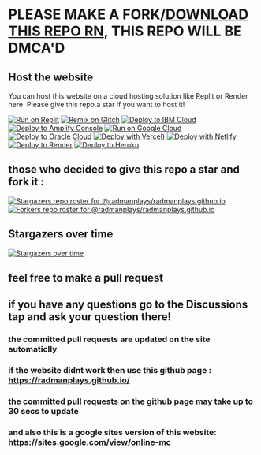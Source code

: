 # PLEASE MAKE A FORK/[DOWNLOAD THIS REPO RN](https://codeload.github.com/online-mc/online-mc.github.io/zip/refs/heads/main), THIS REPO WILL BE DMCA'D
## Host the website
 
You can host this website on a cloud hosting solution like Replit or Render here.
Please give this repo a star if you want to host it!
<br>

[![Run on Replit](https://binbashbanana.github.io/deploy-buttons/buttons/remade/replit.svg)](https://github.com/online-mc/online-mc.github.io)
[![Remix on Glitch](https://binbashbanana.github.io/deploy-buttons/buttons/remade/glitch.svg)](https://glitch.com/edit/#!/import/github/online-mc/online-mc.github.io)
[![Deploy to IBM Cloud](https://binbashbanana.github.io/deploy-buttons/buttons/remade/ibmcloud.svg)](https://cloud.ibm.com/devops/setup/deploy?repository=https://github.com/online-mc/online-mc.github.io)
[![Deploy to Amplify Console](https://binbashbanana.github.io/deploy-buttons/buttons/remade/amplifyconsole.svg)](https://console.aws.amazon.com/amplify/home#/deploy?repo=https://github.com/online-mc/online-mc.github.io)
[![Run on Google Cloud](https://binbashbanana.github.io/deploy-buttons/buttons/remade/googlecloud.svg)](https://deploy.cloud.run/?git_repo=https://github.com/online-mc/online-mc.github.io)
[![Deploy to Oracle Cloud](https://binbashbanana.github.io/deploy-buttons/buttons/remade/oraclecloud.svg)](https://cloud.oracle.com/resourcemanager/stacks/create?zipUrl=https://github.com/online-mc/online-mc.github.io/archive/refs/heads/main.zip)
[![Deploy with Vercel](https://binbashbanana.github.io/deploy-buttons/buttons/remade/vercel.svg)](https://vercel.com/new/clone?repository-url=https%3A%2F%2Fgithub.com%2Fonline-mc%2Fonline-mc.github.io)) 
[![Deploy with Netlify](https://binbashbanana.github.io/deploy-buttons/buttons/remade/netlify.svg)](https://app.netlify.com/start/deploy?repository=https://github.com/online-mc/online-mc.github.io)
[![Deploy to Render](https://binbashbanana.github.io/deploy-buttons/buttons/remade/render.svg)](https://render.com/deploy?repo=https://github.com/online-mc/online-mc.github.io)
[![Deploy to Heroku](https://binbashbanana.github.io/deploy-buttons/buttons/remade/heroku.svg)](https://heroku.com/deploy/?template=https://github.com/online-mc/online-mc.github.io)
## those who decided to give this repo a star and fork it :
[![Stargazers repo roster for @radmanplays/radmanplays.github.io](http://reporoster.com/stars/online-mc/online-mc.github.io)](http://github.com/online-mc/online-mc.github.io/stargazers)
[![Forkers repo roster for @radmanplays/radmanplays.github.io](http://reporoster.com/forks/online-mc/online-mc.github.io)](http://github.com/online-mc/online-mc.github.io/network/members)


## Stargazers over time

[![Stargazers over time](https://starchart.cc/online-mc/online-mc.github.io.svg)](https://starchart.cc/online-mc/online-mc.github.io)

## feel free to make a pull request
## if you have any questions go to the Discussions tap and ask your question there!
### the committed pull requests are updated on the site automaticlly
### if the website didnt work then use this github page : https://radmanplays.github.io/
### the committed pull requests on the github page may take up to 30 secs to update
### and also this is a google sites version of this website: https://sites.google.com/view/online-mc

